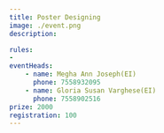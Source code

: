```yaml
---
title: Poster Designing
image: ./event.png
description: 

rules: 
- 
eventHeads:
    - name: Megha Ann Joseph(EI)
      phone: 7558932095
    - name: Gloria Susan Varghese(EI)
      phone: 7558902516
prize: 2000
registration: 100
---
```

